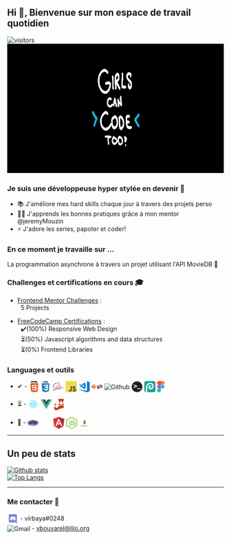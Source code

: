 


## Hi 👋, Bienvenue sur mon espace de travail quotidien 
![visitors](https://visitor-badge.laobi.icu/badge?page_id=VirginieBouvarel.VirginieBouvarel)
<img alt="gif" title="gif" src="https://raw.githubusercontent.com/VirginieBouvarel/VirginieBouvarel/master/img/big-sticker-girls.png" width="1000px" height="300px" class="giphy-embed">

### Je suis une développeuse hyper stylée en devenir 🙌

- 📚 J'améliore mes hard skills chaque jour à travers des projets perso 
- 👨‍🏫 J'apprends les bonnes pratiques grâce à mon mentor @jeremyMouzin
- ⚡ J'adore les series, papoter et coder!


### En ce moment je travaille sur ...
La programmation asynchrone à travers un projet utilisant l'API MovieDB 🎥


### Challenges et certifications en cours 🎓

- [Frontend Mentor Challenges](https://www.frontendmentor.io/profile/VirginieBouvarel/solutions) :   
    &nbsp;&nbsp;5 Projects

- [FreeCodeCamp Certifications](https://www.freecodecamp.org/virbaya) :   
    &nbsp;&nbsp;✔️(100%) Responsive Web Design   
    &nbsp;&nbsp;⏳(50%) Javascript algorithms and data structures  
    &nbsp;&nbsp;⏳(0%) Frontend Libraries
   

### Languages et outils
- ✔ - 
<img align="center" alt="HTML5" title="HTML" width="26px" src="https://raw.githubusercontent.com/github/explore/80688e429a7d4ef2fca1e82350fe8e3517d3494d/topics/html/html.png" /><img align="center" alt="CSS3" title="CSS" width="26px" src="https://raw.githubusercontent.com/github/explore/80688e429a7d4ef2fca1e82350fe8e3517d3494d/topics/css/css.png" /> <img align="center" alt="Sass" title="Sass" width="26px" src="https://raw.githubusercontent.com/github/explore/80688e429a7d4ef2fca1e82350fe8e3517d3494d/topics/sass/sass.png" /> <img align="center" alt="JavaScript" title="Javascript" width="26px" src="https://raw.githubusercontent.com/github/explore/80688e429a7d4ef2fca1e82350fe8e3517d3494d/topics/javascript/javascript.png" /> <img align="center" alt="Visual Studio Code" title="VS Code" width="26px" src="https://raw.githubusercontent.com/github/explore/80688e429a7d4ef2fca1e82350fe8e3517d3494d/topics/visual-studio-code/visual-studio-code.png" /> <img align="center" alt="Git" title="Git" width="26px" src="https://raw.githubusercontent.com/github/explore/80688e429a7d4ef2fca1e82350fe8e3517d3494d/topics/git/git.png" />
<img align="center" alt="Github" title="Github" width="26px" src="https://img.icons8.com/ios-filled/50/ffffff/github.png"/> <img align="center" alt="Terminal" title="Terminal" width="26px" src="https://raw.githubusercontent.com/github/explore/80688e429a7d4ef2fca1e82350fe8e3517d3494d/topics/terminal/terminal.png" /> <img align="center" alt="Photopéa" title="Photopéa" width="26px" src="https://raw.githubusercontent.com/VirginieBouvarel/VirginieBouvarel/master/img/photopea.png" /> <img align="center" alt="Figma" title="Figma" height="26px" src="https://raw.githubusercontent.com/VirginieBouvarel/VirginieBouvarel/master/img/figma.svg" />  

- ⏳   - 
<img align="center" alt="React" title="React" width="26px" src="https://raw.githubusercontent.com/github/explore/80688e429a7d4ef2fca1e82350fe8e3517d3494d/topics/react/react.png" /> <img align="center" alt="Vue.js" title="Vue.js" width="26px" src="https://raw.githubusercontent.com/github/explore/80688e429a7d4ef2fca1e82350fe8e3517d3494d/topics/vue/vue.png" /> <img align="center" alt="Jest" title="Jest" width="26px" src="https://raw.githubusercontent.com/VirginieBouvarel/VirginieBouvarel/master/img/jest.png" /> 


- 👀 - 
<img align="center" alt="php" title="php" width="26px" src="https://raw.githubusercontent.com/VirginieBouvarel/VirginieBouvarel/master/img/php.png" /> <img align="center" alt="mysql" title="mysql" width="26px" src="https://raw.githubusercontent.com/VirginieBouvarel/VirginieBouvarel/master/img/mysql-white.png" /> <img align="center" alt="Angular 8" title="Angular 8" width="26px" src="https://raw.githubusercontent.com/VirginieBouvarel/VirginieBouvarel/master/img/angular.png" /> <img align="center" alt="Node.js" title="Node.js" width="26px" src="https://raw.githubusercontent.com/VirginieBouvarel/VirginieBouvarel/master/img/node.png" /> <img align="center" alt="MongoDB" title="MongoDB" width="26px" src="https://raw.githubusercontent.com/VirginieBouvarel/VirginieBouvarel/master/img/mongoDB.png" />




___

## Un peu de stats 

[![Github stats](https://github-readme-stats.vercel.app/api?username=virginiebouvarel&show_icons=true&include_all_commits=true&theme=tokyonight)](https://github.com/virginiebouvarel/github-readme-stats)  
[![Top Langs](https://github-readme-stats.vercel.app/api/top-langs/?username=virginiebouvarel&layout=compact&theme=tokyonight)](https://github.com/virginiebouvarel/github-readme-stats)

---
### Me contacter 💬

<img align="center" alt="Discord" title="Discord" width="26px" src="https://raw.githubusercontent.com/github/explore/80688e429a7d4ef2fca1e82350fe8e3517d3494d/topics/discord/discord.png" /> - virbaya#0248  
<img align="center" alt="Gmail" title="Email" width="26px" src="https://i.imgur.com/z4nhZMh.png" /> - vbouvarel@lilo.org    

